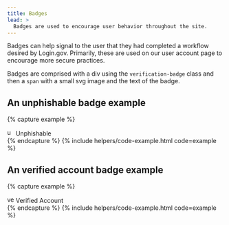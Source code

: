 ```yaml
---
title: Badges
lead: >
  Badges are used to encourage user behavior throughout the site.
---
```


Badges can help signal to the user that they had completed a workflow desired by Login.gov. Primarily, these are used on our user account page to encourage more secure practices. 

Badges are comprised with a div using the `verification-badge` class and then a `span` with a small svg image and the text of the badge.

## An unphishable badge example

{% capture example %}
<div class="lg-verification-badge">
    <span>
        <img src="{{ site.baseurl }}/assets/img/alerts/unphishable.svg" width="16" height="16" class="text-middle" alt="unphishable icon" id="unphishable_badge" />
        Unphishable
    </span>
</div>
{% endcapture %}
{% include helpers/code-example.html code=example %}

## An verified account badge example

{% capture example %}
<div class="lg-verification-badge">
    <span>
        <img src="{{ site.baseurl }}/assets/img/alerts/success-badge.svg" width="16" height="16" class="text-middle" alt="verification icon" id="verified_account_badge" />
        Verified Account
    </span>
</div>
{% endcapture %}
{% include helpers/code-example.html code=example %}



